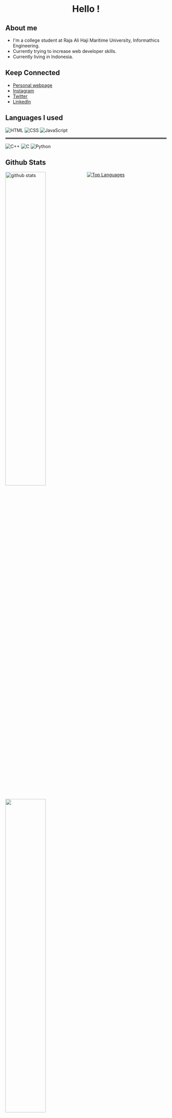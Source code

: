 <h1 align="center">  Hello ! </h1>


## 	 About me
- I'm a college student at Raja Ali Haji Maritime University, Informathics Engineering.
- Currently trying to increase web developer skills.  
- Currently living in Indonesia.

## Keep Connected
- [Personal webpage](https://arifian853.github.io) 
- [Instagram](https://www.instagram.com/arifiansaputra_/)
- [Twitter](https://twitter.com/ArifianSaputra1)
- [LinkedIn](https://www.linkedin.com/in/arifian-saputra-08135a178/)

## Languages I used

<img alt="HTML" src="https://img.shields.io/badge/-HTML-E34F26?logo=html5&logoColor=black&style=for-the-badge">
<img alt="CSS" src="https://img.shields.io/badge/-CSS-1572B6?logo=CSS3&logoColor=black&style=for-the-badge">
<img alt="JavaScript" src="https://img.shields.io/badge/-JavaScript-F7DF1E?logo=javascript&logoColor=black&style=for-the-badge">
<hr style="border:2px solid gray"> </hr>
<img alt="C++" src="https://img.shields.io/badge/-C++-00599C?logo=c++&logoColor=black&style=for-the-badge">
<img alt="C" src="https://img.shields.io/badge/-C-A8B9CC?logo=c&logoColor=black&style=for-the-badge">
<img alt="Python" src="https://img.shields.io/badge/-Python-3776AB?logo=python&logoColor=black&style=for-the-badge">


## Github Stats
<img src="https://github-readme-stats.vercel.app/api?username=arifian853&show_icons=true&theme=tokyonight" alt="github stats" width="50%" align="left"/>
<img src="https://github-readme-streak-stats.herokuapp.com/?user=arifian853&theme=dark" width="50%" align="left">

[![Top Languages](https://github-readme-stats.vercel.app/api/top-langs/?username=arifian853&layout=compact)](https://github.com/anuraghazra/github-readme-stats)

